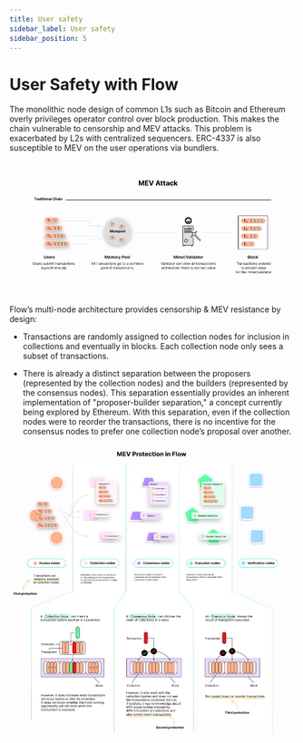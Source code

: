 ```yaml
---
title: User safety
sidebar_label: User safety
sidebar_position: 5
---
```


# User Safety with Flow

The monolithic node design of common L1s such as Bitcoin and Ethereum overly privileges operator control over block production.
This makes the chain vulnerable to censorship and MEV attacks. This problem is exacerbated by L2s with centralized sequencers. ERC-4337 is also susceptible to MEV on the user operations via bundlers.

![mev](images/mev_attack.png)

Flow’s multi-node architecture provides censorship & MEV resistance by design:
- Transactions are randomly assigned to collection nodes for inclusion in collections and eventually in blocks. Each collection node only sees a subset of transactions.


- There is already a distinct separation between the proposers (represented by the collection nodes) and the builders (represented by the consensus nodes). This separation essentially provides an inherent implementation of "proposer-builder separation," a concept currently being explored by Ethereum. With this separation, even if the collection nodes were to reorder the transactions, there is no incentive for the consensus nodes to prefer one collection node’s proposal over another.

![mev_protection](images/mev_protection_in_flow.png)
